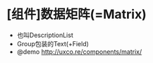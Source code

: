 # [组件]数据矩阵(=Matrix)

- 也叫DescriptionList
- Group包装的Text(+Field)
- @demo http://uxco.re/components/matrix/